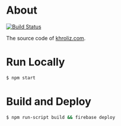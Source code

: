 # About

[![Build Status](https://travis-ci.com/Khrol/khroliz.com.svg?branch=master)](https://travis-ci.com/Khrol/khroliz.com)

The source code of [khroliz.com](https://khroliz.com).

# Run Locally

```bash
$ npm start
```

# Build and Deploy

```bash
$ npm run-script build && firebase deploy
```
